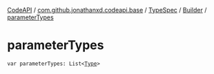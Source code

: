 [CodeAPI](../../../index.md) / [com.github.jonathanxd.codeapi.base](../../index.md) / [TypeSpec](../index.md) / [Builder](index.md) / [parameterTypes](.)

# parameterTypes

`var parameterTypes: List<`[`Type`](http://docs.oracle.com/javase/6/docs/api/java/lang/reflect/Type.html)`>`